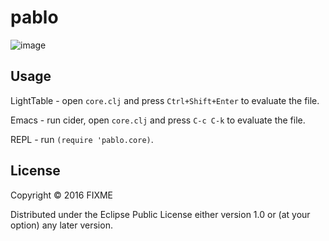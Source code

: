 # pablo

![image](https://user-images.githubusercontent.com/5009316/125276889-18eee700-e354-11eb-806b-235197447bb2.png)

## Usage

LightTable - open `core.clj` and press `Ctrl+Shift+Enter` to evaluate the file.

Emacs - run cider, open `core.clj` and press `C-c C-k` to evaluate the file.

REPL - run `(require 'pablo.core)`.

## License

Copyright © 2016 FIXME

Distributed under the Eclipse Public License either version 1.0 or (at
your option) any later version.
